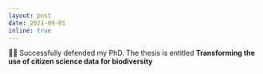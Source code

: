 ```yaml
---
layout: post
date: 2021-09-01
inline: true
---
```


👨‍🏫 Successfully defended my PhD. The thesis is entitled **Transforming the use of citizen
science data for biodiversity**
